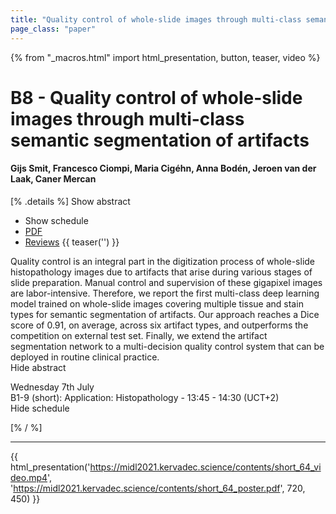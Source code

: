 ```yaml
---
title: "Quality control of whole-slide images through multi-class semantic segmentation of artifacts"
page_class: "paper"
---
```


{% from "_macros.html" import html_presentation, button, teaser, video %}

# B8 - Quality control of whole-slide images through multi-class semantic segmentation of artifacts

#### Gijs Smit, Francesco Ciompi, Maria Cigéhn, Anna Bodén, Jeroen van der Laak, Caner Mercan

[% .details %]
<a class="toggle_visibility" data-selector=".abstract" data-level="3">Show abstract</a>
- <a class="toggle_visibility" data-selector=".schedule" data-level="3">Show schedule</a>
- <a href="https://openreview.net/pdf?id=7EZ4JOtlRl">PDF</a>
- <a href="https://openreview.net/forum?id=7EZ4JOtlRl">Reviews</a>
{{ teaser('') }}

<p>
    <span class="abstract">
        Quality control is an integral part in the digitization process of whole-slide histopathology images due to artifacts that arise during various stages of slide preparation. Manual control and supervision of these gigapixel images are labor-intensive.  Therefore, we report the first multi-class deep learning model trained on whole-slide images covering multiple tissue and stain types for semantic segmentation of artifacts.  Our approach reaches a Dice score of 0.91, on average, across six artifact types, and outperforms the competition on external test set. Finally, we extend the artifact segmentation network to a multi-decision quality control system that can be deployed in routine clinical practice.
        <br>
        <span class="actions"><a class="toggle_visibility" data-level="2">Hide abstract</a></span>
    </span>
</p>

<p>
    <span class="schedule">
         Wednesday 7th July<br>B1-9 (short): Application: Histopathology - 13:45 - 14:30 (UCT+2)
        <br>
        <span class="actions"><a class="toggle_visibility" data-level="2">Hide schedule</a></span>
    </span>
</p>

[% / %]


---

{{ html_presentation('https://midl2021.kervadec.science/contents/short_64_video.mp4', 'https://midl2021.kervadec.science/contents/short_64_poster.pdf', 720, 450) }}
